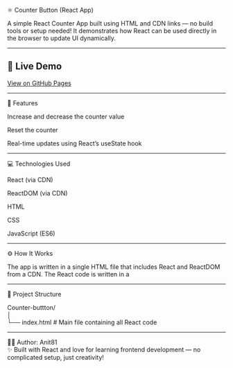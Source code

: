 ⚛️ Counter Button (React App)

A simple React Counter App built using HTML and CDN links — no build tools or setup needed!
It demonstrates how React can be used directly in the browser to update UI dynamically.


---



## 🚀 Live Demo

 [View on GitHub Pages](https://anit81.github.io/Counter-buttton/)



---

📝 Features

Increase and decrease the counter value

Reset the counter

Real-time updates using React’s useState hook



---

💻 Technologies Used

React (via CDN)

ReactDOM (via CDN)

HTML

CSS

JavaScript (ES6)



---

⚙️ How It Works

The app is written in a single HTML file that includes React and ReactDOM from a CDN.
The React code is written in a <script type="text/babel"> block, which uses JSX directly in the browser.

Example snippet:

<script type="text/babel">  
  function App() {  
    const [count, setCount] = React.useState(0);  
    return (  
      <div>  
        <h1>{count}</h1>  
        <button onClick={() => setCount(count + 1)}>Increase</button>  
        <button onClick={() => setCount(count - 1)}>Decrease</button>  
        <button onClick={() => setCount(0)}>Reset</button>  
      </div>  
    );  
  }  
  ReactDOM.render(<App />, document.getElementById('root'));  
</script>  
  
  
---  
  
📂 Project Structure  
  
Counter-buttton/  
│  
└── index.html   # Main file containing all React code  
  
  
---  
  
👩‍💻 Author: Anit81  
✨ Built with React and love for learning frontend development — no complicated setup, just creativity!  
  
